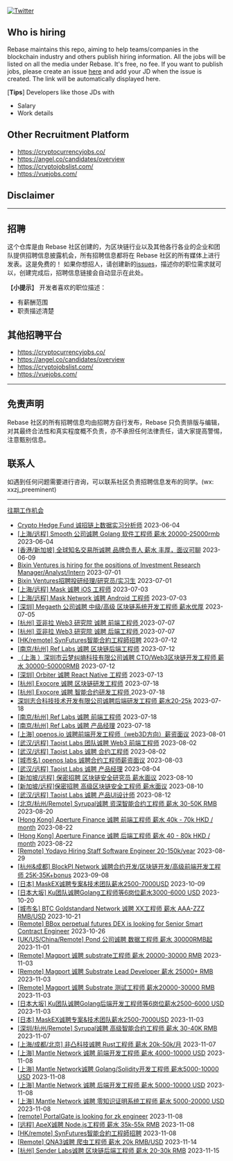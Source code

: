 [![Twitter](https://img.shields.io/twitter/url?label=Rebase&url=https%3A%2F%2Ftwitter.com%2FRebaseCommunity)](https://twitter.com/RebaseCommunity)

## Who is hiring

Rebase maintains this repo, aiming to help teams/companies in the blockchain industry and others publish hiring information. All the jobs will be listed on all the media under Rebase. It's free, no fee.
If you want to publish jobs, please create an issue [here](https://github.com/rebase-network/who-is-hiring/issues/) and add your JD when the issue is created. The link will be automatically displayed here.

[**Tips**]
Developers like those JDs with
- Salary
- Work details

## Other Recruitment Platform

- https://cryptocurrencyjobs.co/
- https://angel.co/candidates/overview
- https://cryptojobslist.com/
- https://vuejobs.com/

## Disclaimer

---

## 招聘

这个仓库是由 Rebase 社区创建的，为区块链行业以及其他各行各业的企业和团队提供招聘信息披露机会，所有招聘信息都将在 Rebase 社区的所有媒体上进行发表。这是免费的！
如果你想招人，请创建新的[issues](https://github.com/rebase-network/who-is-hiring/issues/)，描述你的职位需求就可以，创建完成后，招聘信息链接会自动显示在此处。

【**小提示**】
开发者喜欢的职位描述：
- 有薪酬范围
- 职责描述清楚

## 其他招聘平台
- https://cryptocurrencyjobs.co/
- https://angel.co/candidates/overview
- https://cryptojobslist.com/
- https://vuejobs.com/

---

## 免责声明

Rebase 社区的所有招聘信息均由招聘方自行发布，Rebase 只负责排版与编辑，对其最终合法性和真实程度概不负责，亦不承担任何法律责任，请大家提高警惕，注意甄别信息。

## 联系人
如遇到任何问题需要进行咨询，可以联系社区负责招聘信息发布的同学。(wx: xxzj_preeminent)

---

[往期工作机会](./jobs.md)

- [Crypto Hedge Fund 诚招链上数据实习分析师](https://github.com/rebase-network/who-is-hiring/issues/303) 2023-06-04
- [[上海/远程] Smooth 公司诚聘 Golang 软件工程师 薪水 20000-25000rmb](https://github.com/rebase-network/who-is-hiring/issues/304) 2023-06-04
- [[香港/新加坡] 全球知名交易所诚聘 品牌负责人 薪水 丰厚，面议可聊](https://github.com/rebase-network/who-is-hiring/issues/305) 2023-06-09
- [Bixin Ventures is hiring for the positions of Investment Research Manager/Analyst/Intern](https://github.com/rebase-network/who-is-hiring/issues/307) 2023-07-01
- [Bixin Ventures招聘投研经理/研究员/实习生](https://github.com/rebase-network/who-is-hiring/issues/308) 2023-07-01
- [[上海/远程] Mask 诚聘 iOS 工程师](https://github.com/rebase-network/who-is-hiring/issues/309) 2023-07-03
- [[上海/远程] Mask Network 诚聘 Android 工程师](https://github.com/rebase-network/who-is-hiring/issues/310) 2023-07-03
- [[深圳] Megaeth 公司诚聘 中级/高级 区块链系统开发工程师 薪水优厚](https://github.com/rebase-network/who-is-hiring/issues/311) 2023-07-05
- [[杭州] 亚非拉 Web3 研究院 诚聘 前端工程师 ](https://github.com/rebase-network/who-is-hiring/issues/312) 2023-07-07
- [[杭州] 亚非拉 Web3 研究院 诚聘 后端工程师 ](https://github.com/rebase-network/who-is-hiring/issues/313) 2023-07-07
- [[HK/remote] SynFutures智能合約工程師招聘](https://github.com/rebase-network/who-is-hiring/issues/314) 2023-07-12
- [[南京/杭州] Ref Labs 诚聘 区块链后端工程师](https://github.com/rebase-network/who-is-hiring/issues/315) 2023-07-12
- [（上海 ）深圳市云梦纠熵科技有限公司诚聘 CTO/Web3区块链开发工程师 薪水 30000-50000RMB](https://github.com/rebase-network/who-is-hiring/issues/316) 2023-07-12
- [[深圳] Orbiter 诚聘  React Native 工程师](https://github.com/rebase-network/who-is-hiring/issues/317) 2023-07-13
- [[杭州] Exocore 诚聘 区块链研发工程师](https://github.com/rebase-network/who-is-hiring/issues/318) 2023-07-18
- [[杭州] Exocore 诚聘 智能合约研发工程师 ](https://github.com/rebase-network/who-is-hiring/issues/319) 2023-07-18
- [深圳志合科技技术开发有限公司诚聘后端研发工程师 薪水20-25k](https://github.com/rebase-network/who-is-hiring/issues/320) 2023-07-18
- [[南京/杭州] Ref Labs 诚聘 前端工程师](https://github.com/rebase-network/who-is-hiring/issues/321) 2023-07-18
- [[南京/杭州] Ref Labs 诚聘 产品经理](https://github.com/rebase-network/who-is-hiring/issues/322) 2023-07-18
- [[上海] openos.io 诚聘前端开发工程师（web3D方向）薪资面议](https://github.com/rebase-network/who-is-hiring/issues/323) 2023-08-01
- [[武汉/远程] Taoist Labs 团队诚聘 Web3 前端工程师](https://github.com/rebase-network/who-is-hiring/issues/324) 2023-08-02
- [[武汉/远程] Taoist Labs 诚聘 合约工程师](https://github.com/rebase-network/who-is-hiring/issues/325) 2023-08-02
- [[城市名] openos labs 诚聘合约工程师薪资面议](https://github.com/rebase-network/who-is-hiring/issues/326) 2023-08-03
- [[武汉/远程] Taoist Labs 诚聘 产品经理](https://github.com/rebase-network/who-is-hiring/issues/327) 2023-08-04
- [[新加坡/远程] 保密招聘 区块链安全研究员 薪水面议](https://github.com/rebase-network/who-is-hiring/issues/328) 2023-08-10
- [[新加坡/远程]保密招聘 高级区块链安全工程师 薪水面议](https://github.com/rebase-network/who-is-hiring/issues/329) 2023-08-10
- [[武汉/远程] Taoist Labs 诚聘 产品UI设计师](https://github.com/rebase-network/who-is-hiring/issues/330) 2023-08-12
- [[北京/杭州/Remote] Syrupal诚聘 资深智能合约工程师 薪水 30-50K RMB](https://github.com/rebase-network/who-is-hiring/issues/331) 2023-08-20
- [[Hong Kong] Aperture Finance 诚聘 前端工程师 薪水 40k - 70k HKD / month](https://github.com/rebase-network/who-is-hiring/issues/332) 2023-08-22
- [[Hong Kong] Aperture Finance 诚聘 后端工程师 薪水 40 - 80k HKD / month](https://github.com/rebase-network/who-is-hiring/issues/333) 2023-08-22
- [[Remote] Yodayo Hiring Staff Software Engineer 20-150k/year](https://github.com/rebase-network/who-is-hiring/issues/334) 2023-08-29
- [[杭州&成都] BlockPI Network 诚聘合约开发/区块链开发/高级前端开发工程师 25K-35K+bonus](https://github.com/rebase-network/who-is-hiring/issues/337) 2023-09-08
- [[日本] MaskEX诚聘专案&技术团队薪水2500-7000USD](https://github.com/rebase-network/who-is-hiring/issues/343) 2023-10-09
- [[日本大坂] Ku团队诚聘Golang工程师等6岗位薪水3000-6000 USD](https://github.com/rebase-network/who-is-hiring/issues/344) 2023-10-20
- [[城市名] BTC Goldstandard Network 诚聘 XX工程师 薪水 AAA-ZZZ RMB/USD](https://github.com/rebase-network/who-is-hiring/issues/345) 2023-10-21
- [[Remote] BBox perpetual futures DEX is looking for Senior Smart Contract Engineer](https://github.com/rebase-network/who-is-hiring/issues/347) 2023-10-26
- [[UK/US/China/Remote] Pond 公司诚聘 数据工程师 薪水 30000RMB起](https://github.com/rebase-network/who-is-hiring/issues/348) 2023-11-01
- [[Remote] Magport 诚聘  substrate工程师 薪水 20000-30000 RMB](https://github.com/rebase-network/who-is-hiring/issues/349) 2023-11-03
- [[Remote] Magport 诚聘 Substrate Lead Developer 薪水 25000+ RMB](https://github.com/rebase-network/who-is-hiring/issues/350) 2023-11-03
- [[Remote] Magport 诚聘 Substrate 测试工程师 薪水20000-30000 RMB](https://github.com/rebase-network/who-is-hiring/issues/351) 2023-11-03
- [[日本大坂] Ku团队诚聘Golang后端开发工程师等6岗位薪水2500-6000 USD](https://github.com/rebase-network/who-is-hiring/issues/352) 2023-11-03
- [[日本] MaskEX诚聘专案&技术团队薪水2500-7000USD](https://github.com/rebase-network/who-is-hiring/issues/353) 2023-11-03
- [[深圳/杭州/Remote] Syrupal诚聘 高级智能合约工程师 薪水 30-40K RMB](https://github.com/rebase-network/who-is-hiring/issues/354) 2023-11-07
- [[上海/成都/北京] 非凸科技诚聘 Rust工程师 薪水 20k-50k/月](https://github.com/rebase-network/who-is-hiring/issues/355) 2023-11-07
- [[上海] Mantle Network 诚聘 前端开发工程师 薪水 4000-10000 USD](https://github.com/rebase-network/who-is-hiring/issues/356) 2023-11-08
- [[上海] Mantle Network诚聘 Golang/Solidity开发工程师 薪水5000-10000 USD](https://github.com/rebase-network/who-is-hiring/issues/357) 2023-11-08
- [[上海] Mantle Network 诚聘 后端开发工程师 薪水 5000-10000 USD](https://github.com/rebase-network/who-is-hiring/issues/358) 2023-11-08
- [[上海] Mantle Network 诚聘 零知识证明系统工程师 薪水 5000-20000 USD](https://github.com/rebase-network/who-is-hiring/issues/359) 2023-11-08
- [[remote] PortalGate is looking for zk engineer](https://github.com/rebase-network/who-is-hiring/issues/360) 2023-11-08
- [[远程] ApeX诚聘 Node.js工程师 薪水 35k-55k RMB](https://github.com/rebase-network/who-is-hiring/issues/361) 2023-11-08
- [[HK/remote] SynFutures智能合約工程師招聘](https://github.com/rebase-network/who-is-hiring/issues/362) 2023-11-08
- [[Remote] QNA3诚聘 爬虫工程师 薪水 20k RMB/USD](https://github.com/rebase-network/who-is-hiring/issues/363) 2023-11-14
- [[杭州] Sender Labs诚聘 区块链后端工程师 薪水 20-30k RMB](https://github.com/rebase-network/who-is-hiring/issues/364) 2023-11-15
